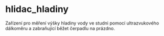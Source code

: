 # hlidac_hladiny
Zařízení pro měření výšky hladiny vody ve studni pomocí ultrazvukového dálkoměru a zabraňující běžet čerpadlu na prázdno.
